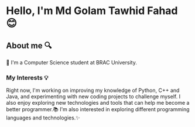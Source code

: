 # Hello, I'm Md Golam Tawhid Fahad :blush:

## About me :mag:
:school: I'm a Computer Science student at BRAC University.

### My Interests :bulb:
Right now, I'm working on improving my knowledge of Python, C++ and Java, and experimenting with new coding projects to challenge myself. I also enjoy exploring new technologies and tools that can help me become a better programmer.:books:
I'm also interested in exploring different programming languages and technologies.:sparkles:

